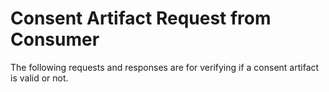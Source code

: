 # Consent Artifact Request from Consumer

The following requests and responses are for verifying if a consent artifact is valid or not.
